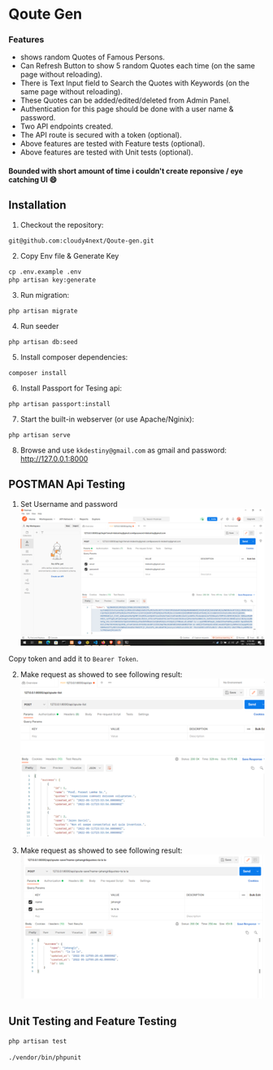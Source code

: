 # Qoute Gen

### Features
- shows random Quotes of Famous Persons.
- Can  Refresh Button to show 5 random Quotes each time (on the same page without reloading).
- There is Text Input field to Search the Quotes with Keywords (on the same page without reloading).
- These Quotes can be added/edited/deleted from Admin Panel.
- Authentication for this page should be done with a user name & password.
- Two API endpoints created.
- The API route is secured with a token (optional).
- Above features are tested with Feature tests (optional).
- Above features are tested with Unit tests (optional).

#### Bounded with short amount of time i couldn't  create reponsive / eye catching UI :smile:
## Installation

1. Checkout the repository:

```
git@github.com:cloudy4next/Qoute-gen.git
```

2. Copy Env file & Generate Key 
```
cp .env.example .env
php artisan key:generate

```
3. Run migration: 
```
php artisan migrate
```
4. Run seeder
``` 
php artisan db:seed 
```
5. Install composer dependencies: 

```
composer install
```

6. Install Passport for Tesing api: 

```
php artisan passport:install
```
7. Start the built-in webserver (or use Apache/Nginix): 

```
php artisan serve
```

8. Browse and use ```kkdestiny@gmail.com``` as gmail and password: http://127.0.0.1:8000


## POSTMAN Api Testing 

1. Set Username and password 
![My Image](screenshort/login.png)

Copy token and add it to ``Bearer Token``.

2. Make request as showed to see following result:
![My Image](screenshort/qoute-list.png)

3. Make request as showed to see following result:
![My Image](screenshort/save-qoutes.png)


## Unit Testing and Feature Testing
```
php artisan test

./vendor/bin/phpunit
```
